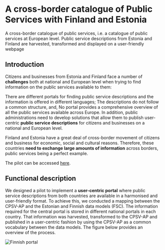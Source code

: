 # A cross-border catalogue of Public Services with Finland and Estonia
A cross-border catalogue of public services, i.e. a catalogue of public services at European level. Public service descriptions from Estonia and Finland are harvested, transformed and displayed on a user-friendly webpage

## Introduction
Citizens and businesses from Estonia and Finland face a number of **challenges** both at national and European level when trying to find information on the public services available to them:

There are different portals for finding public service descriptions and the information is offered in different languages;
The descriptions do not follow a common structure, and,
No portal provides a comprehensive overview of all the public services available across Europe.
In addition, public administrations need to develop solutions that allow them to publish user-centric **public service descriptions** for citizens and businesses on a national and European level.

Finland and Estonia have a great deal of cross-border movement of citizens and business for economic, social and cultural reasons. Therefore, these countries **need to exchange large amounts of information** across borders, public services being a perfect example.

The pilot can be accessed [here](http://cpsv-ap.semic.eu/cpsv-ap_harvester_xBorder_pilot/).

## Functional description

We designed a pilot to implement a **user-centric portal** where public service descriptions from both countries are available in a harmonised and user-friendly format. To achieve this, we conducted a mapping between the CPSV-AP and the Estonian and Finnish data models (FSC). The information required for the central portal is stored in different national portals in each country. That information was harvested, transformed to the CPSV-AP and published in a user-centric fashion by using the CPSV-AP as a common vocabulary between the data models. The figure below provides an overview of the process.

![Finnish portal](https://github.com/catalogue-of-services-isa/cpsv-ap_rdf_editor/blob/master/images/downloadProjectFromGitHub.png?raw=true)
